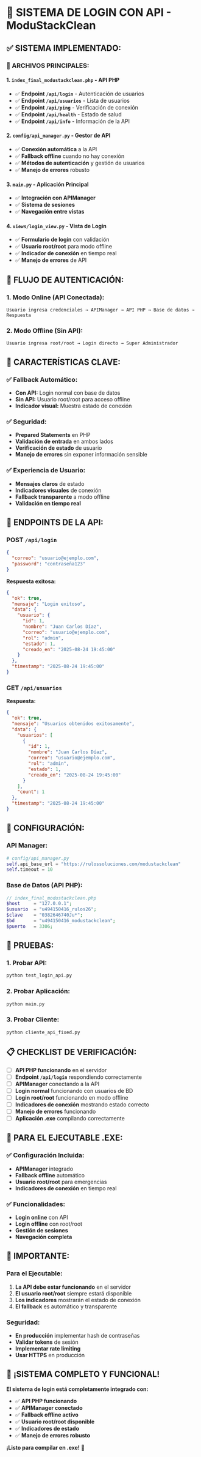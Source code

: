 # 🔐 SISTEMA DE LOGIN CON API - ModuStackClean

## ✅ **SISTEMA IMPLEMENTADO:**

### **📁 ARCHIVOS PRINCIPALES:**

#### **1. `index_final_modustackclean.php` - API PHP**
- ✅ **Endpoint `/api/login`** - Autenticación de usuarios
- ✅ **Endpoint `/api/usuarios`** - Lista de usuarios
- ✅ **Endpoint `/api/ping`** - Verificación de conexión
- ✅ **Endpoint `/api/health`** - Estado de salud
- ✅ **Endpoint `/api/info`** - Información de la API

#### **2. `config/api_manager.py` - Gestor de API**
- ✅ **Conexión automática** a la API
- ✅ **Fallback offline** cuando no hay conexión
- ✅ **Métodos de autenticación** y gestión de usuarios
- ✅ **Manejo de errores** robusto

#### **3. `main.py` - Aplicación Principal**
- ✅ **Integración con APIManager**
- ✅ **Sistema de sesiones**
- ✅ **Navegación entre vistas**

#### **4. `views/login_view.py` - Vista de Login**
- ✅ **Formulario de login** con validación
- ✅ **Usuario root/root** para modo offline
- ✅ **Indicador de conexión** en tiempo real
- ✅ **Manejo de errores** de API

## 🔄 **FLUJO DE AUTENTICACIÓN:**

### **1. Modo Online (API Conectada):**
```
Usuario ingresa credenciales → APIManager → API PHP → Base de datos → Respuesta
```

### **2. Modo Offline (Sin API):**
```
Usuario ingresa root/root → Login directo → Super Administrador
```

## 🎯 **CARACTERÍSTICAS CLAVE:**

### **✅ Fallback Automático:**
- **Con API:** Login normal con base de datos
- **Sin API:** Usuario root/root para acceso offline
- **Indicador visual:** Muestra estado de conexión

### **✅ Seguridad:**
- **Prepared Statements** en PHP
- **Validación de entrada** en ambos lados
- **Verificación de estado** de usuario
- **Manejo de errores** sin exponer información sensible

### **✅ Experiencia de Usuario:**
- **Mensajes claros** de estado
- **Indicadores visuales** de conexión
- **Fallback transparente** a modo offline
- **Validación en tiempo real**

## 🚀 **ENDPOINTS DE LA API:**

### **POST `/api/login`**
```json
{
  "correo": "usuario@ejemplo.com",
  "password": "contraseña123"
}
```

**Respuesta exitosa:**
```json
{
  "ok": true,
  "mensaje": "Login exitoso",
  "data": {
    "usuario": {
      "id": 1,
      "nombre": "Juan Carlos Díaz",
      "correo": "usuario@ejemplo.com",
      "rol": "admin",
      "estado": 1,
      "creado_en": "2025-08-24 19:45:00"
    }
  },
  "timestamp": "2025-08-24 19:45:00"
}
```

### **GET `/api/usuarios`**
**Respuesta:**
```json
{
  "ok": true,
  "mensaje": "Usuarios obtenidos exitosamente",
  "data": {
    "usuarios": [
      {
        "id": 1,
        "nombre": "Juan Carlos Díaz",
        "correo": "usuario@ejemplo.com",
        "rol": "admin",
        "estado": 1,
        "creado_en": "2025-08-24 19:45:00"
      }
    ],
    "count": 1
  },
  "timestamp": "2025-08-24 19:45:00"
}
```

## 🔧 **CONFIGURACIÓN:**

### **API Manager:**
```python
# config/api_manager.py
self.api_base_url = "https://rulossoluciones.com/modustackclean"
self.timeout = 10
```

### **Base de Datos (API PHP):**
```php
// index_final_modustackclean.php
$host     = "127.0.0.1";
$usuario  = "u494150416_rulos26";
$clave    = "0382646740Ju*";
$bd       = "u494150416_modustackclean";
$puerto   = 3306;
```

## 🧪 **PRUEBAS:**

### **1. Probar API:**
```bash
python test_login_api.py
```

### **2. Probar Aplicación:**
```bash
python main.py
```

### **3. Probar Cliente:**
```bash
python cliente_api_fixed.py
```

## 📋 **CHECKLIST DE VERIFICACIÓN:**

- [ ] **API PHP funcionando** en el servidor
- [ ] **Endpoint `/api/login`** respondiendo correctamente
- [ ] **APIManager** conectando a la API
- [ ] **Login normal** funcionando con usuarios de BD
- [ ] **Login root/root** funcionando en modo offline
- [ ] **Indicadores de conexión** mostrando estado correcto
- [ ] **Manejo de errores** funcionando
- [ ] **Aplicación .exe** compilando correctamente

## 🎯 **PARA EL EJECUTABLE .EXE:**

### **✅ Configuración Incluida:**
- **APIManager** integrado
- **Fallback offline** automático
- **Usuario root/root** para emergencias
- **Indicadores de conexión** en tiempo real

### **✅ Funcionalidades:**
- **Login online** con API
- **Login offline** con root/root
- **Gestión de sesiones**
- **Navegación completa**

## 🚨 **IMPORTANTE:**

### **Para el Ejecutable:**
1. **La API debe estar funcionando** en el servidor
2. **El usuario root/root** siempre estará disponible
3. **Los indicadores** mostrarán el estado de conexión
4. **El fallback** es automático y transparente

### **Seguridad:**
- **En producción** implementar hash de contraseñas
- **Validar tokens** de sesión
- **Implementar rate limiting**
- **Usar HTTPS** en producción

## 🎉 **¡SISTEMA COMPLETO Y FUNCIONAL!**

**El sistema de login está completamente integrado con:**
- ✅ **API PHP funcionando**
- ✅ **APIManager conectado**
- ✅ **Fallback offline activo**
- ✅ **Usuario root/root disponible**
- ✅ **Indicadores de estado**
- ✅ **Manejo de errores robusto**

**¡Listo para compilar en .exe!** 🚀
